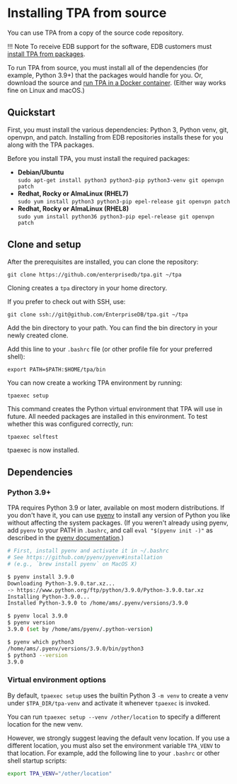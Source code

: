 # Installing TPA from source

You can use TPA from a copy of the source code
repository.

!!! Note
      To receive EDB support for the software,
      EDB customers must [install TPA from packages](INSTALL.md).

To run TPA from source, you must install all of the dependencies
(for example, Python 3.9+) that the packages would handle for you. Or, download
the source and [run TPA in a Docker container](INSTALL-docker.md).
(Either way works fine on Linux and macOS.)

## Quickstart

First, you must install the various dependencies: Python 3, Python
venv, git, openvpn, and patch. Installing from EDB repositories 
installs these for you along with the TPA
packages.

Before you install TPA, you must install the required packages:

* **Debian/Ubuntu** <br/> `sudo apt-get install python3 python3-pip python3-venv git openvpn patch`
* **Redhat, Rocky or AlmaLinux (RHEL7)** <br/> `sudo yum install python3 python3-pip epel-release git openvpn patch`
* **Redhat, Rocky or AlmaLinux (RHEL8)** <br/>`sudo yum install python36 python3-pip epel-release git openvpn patch`


## Clone and setup

After the prerequisites are installed, you can clone the repository:

```
git clone https://github.com/enterprisedb/tpa.git ~/tpa
```

Cloning creates a `tpa` directory in your home directory.

If you prefer to check out with SSH, use:

```
git clone ssh://git@github.com/EnterpriseDB/tpa.git ~/tpa
```

Add the bin directory to your path. You can find the bin directory in your newly created clone. 

Add this line to your `.bashrc` file (or other profile file for your preferred shell):

`export PATH=$PATH:$HOME/tpa/bin`


You can now create a working TPA environment by running:

`
tpaexec setup
`

This command creates the Python virtual environment that TPA will use in future. All needed packages are installed in this environment. To test whether this was configured correctly, run:

`
tpaexec selftest
`

tpaexec is now installed.

## Dependencies

### Python 3.9+

TPA requires Python 3.9 or later, available on most
modern distributions. If you don't have it, you can use
[pyenv](https://github.com/pyenv/pyenv) to install any version of Python
you like without affecting the system packages. (If you weren't already using pyenv, add `pyenv` to
your PATH in `.bashrc`, and call `eval "$(pyenv init -)"` as described in
the [pyenv documentation](https://github.com/pyenv/pyenv#installation).)

```bash
# First, install pyenv and activate it in ~/.bashrc
# See https://github.com/pyenv/pyenv#installation
# (e.g., `brew install pyenv` on MacOS X)

$ pyenv install 3.9.0
Downloading Python-3.9.0.tar.xz...
-> https://www.python.org/ftp/python/3.9.0/Python-3.9.0.tar.xz
Installing Python-3.9.0...
Installed Python-3.9.0 to /home/ams/.pyenv/versions/3.9.0

$ pyenv local 3.9.0
$ pyenv version
3.9.0 (set by /home/ams/pyenv/.python-version)

$ pyenv which python3
/home/ams/.pyenv/versions/3.9.0/bin/python3
$ python3 --version
3.9.0
```

### Virtual environment options

By default, `tpaexec setup` uses the builtin Python 3 `-m venv`
to create a venv under `$TPA_DIR/tpa-venv` and activate it
whenever `tpaexec` is invoked.

You can run `tpaexec setup --venv /other/location` to specify a
different location for the new venv.

However, we strongly suggest leaving the default venv location. If you use a
different location, you must also set the environment variable `TPA_VENV`
to that location. For example, add the following line to your
`.bashrc` or other shell startup scripts:

```bash
export TPA_VENV="/other/location"
```
